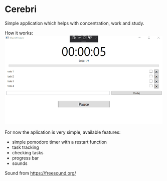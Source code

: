 # Cerebri
Simple application which helps with concentration, work and study.

How it works:
![workingaplication](Pomodoro/assets/Cerebri.gif)

For now the aplication is very simple, available features:
- simple pomodoro timer with a restart  function
- task tracking
- checking tasks 
- progress bar
- sounds


Sound from https://freesound.org/
